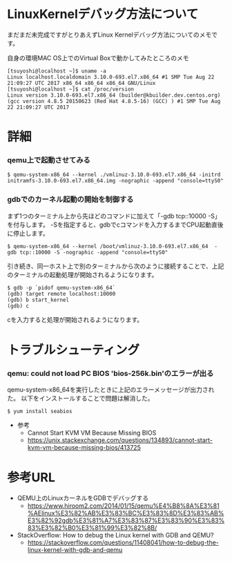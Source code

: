 # LinuxKernelデバッグ方法について

まだまだ未完成ですがとりあえずLinux Kernelデバッグ方法についてのメモです。

自身の環境MAC OS上でのVirtual Boxで動かしてみたところのメモ
```
[tsuyoshi@localhost ~]$ uname -a
Linux localhost.localdomain 3.10.0-693.el7.x86_64 #1 SMP Tue Aug 22 21:09:27 UTC 2017 x86_64 x86_64 x86_64 GNU/Linux
[tsuyoshi@localhost ~]$ cat /proc/version 
Linux version 3.10.0-693.el7.x86_64 (builder@kbuilder.dev.centos.org) (gcc version 4.8.5 20150623 (Red Hat 4.8.5-16) (GCC) ) #1 SMP Tue Aug 22 21:09:27 UTC 2017
```

# 詳細
### qemu上で起動させてみる
```
$ qemu-system-x86_64 --kernel ./vmlinuz-3.10.0-693.el7.x86_64 -initrd initramfs-3.10.0-693.el7.x86_64.img -nographic -append "console=ttyS0"
```

### gdbでのカーネル起動の開始を制御する

まず1つのターミナル上から先ほどのコマンドに加えて「-gdb tcp::10000 -S」を付与します。
-Sを指定すると、gdbでcコマンドを入力するまでCPU起動直後に停止します。
```
$ qemu-system-x86_64 --kernel /boot/vmlinuz-3.10.0-693.el7.x86_64  -gdb tcp::10000 -S -nographic -append "console=ttyS0"
```

引き続き、同一ホスト上で別のターミナルから次のように接続することで、上記のターミナルの起動処理が開始されるようになります。
```
$ gdb -p `pidof qemu-system-x86_64`
(gdb) target remote localhost:10000
(gdb) b start_kernel
(gdb) c
```

cを入力すると処理が開始されるようになります。


# トラブルシューティング

### qemu: could not load PC BIOS 'bios-256k.bin'のエラーが出る
qemu-system-x86_64を実行したときに上記のエラーメッセージが出力された。
以下をインストールすることで問題は解消した。

```
$ yum install seabios
```

- 参考
  - Cannot Start KVM VM Because Missing BIOS
  - https://unix.stackexchange.com/questions/134893/cannot-start-kvm-vm-because-missing-bios/413725

# 参考URL
- QEMU上のLinuxカーネルをGDBでデバッグする
  - https://www.hiroom2.com/2014/01/15/qemu%E4%B8%8A%E3%81%AElinux%E3%82%AB%E3%83%BC%E3%83%8D%E3%83%AB%E3%82%92gdb%E3%81%A7%E3%83%87%E3%83%90%E3%83%83%E3%82%B0%E3%81%99%E3%82%8B/
- StackOverflow: How to debug the Linux kernel with GDB and QEMU?
  - https://stackoverflow.com/questions/11408041/how-to-debug-the-linux-kernel-with-gdb-and-qemu

